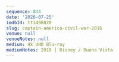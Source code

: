 ```yaml
---
sequence: 844
date: '2020-07-25'
imdbId: tt3498820
slug: captain-america-civil-war-2016
venue: null
venueNotes: null
medium: 4k UHD Blu-ray
mediumNotes: 2019 | Disney / Buena Vista
---
```


